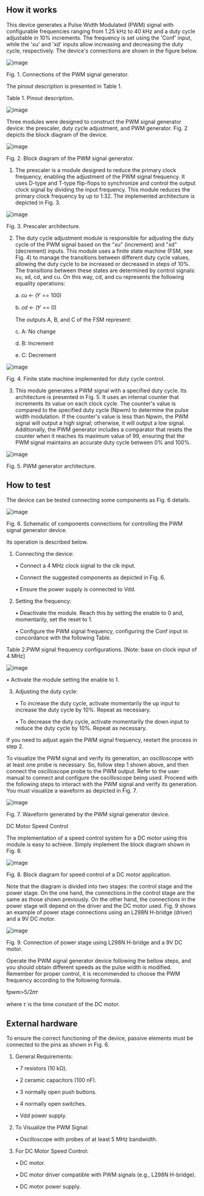 <!---

This file is used to generate your project datasheet. Please fill in the information below and delete any unused
sections.

You can also include images in this folder and reference them in the markdown. Each image must be less than
512 kb in size, and the combined size of all images must be less than 1 MB.
-->

## How it works

This device generates a Pulse Width Modulated (PWM) signal with configurable frequencies ranging from 1.25 kHz to 40 kHz and a duty cycle adjustable in 10% increments. The frequency is set using the 'Conf' input, while the 'xu' and 'xd' inputs allow increasing and decreasing the duty cycle, respectively. The device's connections are shown in the figure below.

![image](https://github.com/user-attachments/assets/f2834080-5e74-4364-98dc-6939c1e2f59b)



Fig. 1. Connections of the PWM signal generator.

The pinout description is presented in Table 1.

Table 1. Pinout description.

![image](https://github.com/user-attachments/assets/69108114-bd06-4ca4-b10a-eae84fffdcbf)

Three modules were designed to construct the PWM signal generator device: the prescaler, duty cycle adjustment, and PWM generator. Fig. 2 depicts the block diagram of the device.

![image](https://github.com/user-attachments/assets/78aacb57-b77c-4e7f-93a3-065c228d31ce)

Fig. 2. Block diagram of the PWM signal generator.

1. The prescaler is a module designed to reduce the primary clock frequency, enabling the adjustment of the PWM signal frequency. It uses D-type and T-type flip-flops to synchronize and control the output clock signal by dividing the input frequency. This module reduces the primary clock frequency by up to 1:32. The implemented architecture is depicted in Fig. 3.

![image](https://github.com/user-attachments/assets/5e4226dd-8cf4-40fe-81ae-ecfc83dade8b)


   Fig. 3. Prescaler architecture.

2.	The duty cycle adjustment module is responsible for adjusting the duty cycle of the PWM signal based on the "xu" (increment) and "xd" (decrement) inputs. This module uses a finite state machine (FSM, see Fig. 4) to manage the transitions between different duty cycle values, allowing the duty cycle to be increased or decreased in steps of 10%. The transitions between these states are determined by control signals: xu, xd, cd, and cu. On this way, cd, and cu represents the following equality operations:

     a.	𝑐𝑢 ← (𝑌 == 100)
  
     b.	𝑐𝑑 ← (𝑌 == 0)
  
     The outputs A, B, and C of the FSM represent:

       c.	A: No change
  
       d.	B: Increment
  
       e.	C: Decrement

![image](https://github.com/user-attachments/assets/b5500939-deb7-4e87-8c24-559818ac05ab)

Fig. 4. Finite state machine implemented for duty cycle control.

3. This module generates a PWM signal with a specified duty cycle. Its architecture is presented in Fig. 5. It uses an internal counter that increments its value on each clock cycle. The counter's value is compared to the specified duty cycle (Npwm) to determine the pulse width modulation. If the counter's value is less than Npwm, the PWM signal will output a high signal; otherwise, it will output a low signal. Additionally, the PWM generator includes a comparator that resets the counter when it reaches its maximum value of 99, ensuring that the PWM signal maintains an accurate duty cycle between 0% and 100%.

![image](https://github.com/user-attachments/assets/234849f5-f3e5-4583-8dac-3d5ba0325753)

Fig. 5. PWM generator architecture.

## How to test
The device can be tested connecting some components as Fig. 6 details.

![image](https://github.com/user-attachments/assets/fba5aea2-2590-47b5-adf1-b47484e50a70)


Fig. 6. Schematic of components connections for controlling the PWM signal generator device.

Its operation is described below.

1. Connecting the device:

      • Connect a 4 MHz clock signal to the clk input.

      • Connect the suggested components as depicted in Fig. 6.

      • Ensure the power supply is connected to Vdd.

2. Setting the frequency:
   
      • Deactivate the module. Reach this by setting the enable to 0 and, momentarily, set the reset to 1.

      • Configure the PWM signal frequency, configuring the Conf input in concordance with the following Table.

Table 2.PWM signal frequency configurations. [Note: base on clock input of 4 MHz]

![image](https://github.com/user-attachments/assets/7eb4912c-1326-4ddc-92dd-d2b6e3053884)

   • Activate the module setting the enable to 1.

3. Adjusting the duty cycle:
   
      • To increase the duty cycle, activate momentarily the up input to increase the duty cycle by 10%. Repeat as necessary.

      • To decrease the duty cycle, activate momentarily the down input to reduce the duty cycle by 10%. Repeat as necessary.

If you need to adjust again the PWM signal frequency, restart the process in step 2.

To visualize the PWM signal and verify its generation, an oscilloscope with at least one probe is necessary. So, follow step 1 shown above, and then connect the oscilloscope probe to the PWM output. Refer to the user manual to connect and configure the oscilloscope being used. Proceed with the following steps to interact with the PWM signal and verify its generation. You must visualize a waveform as depicted in Fig. 7.

![image](https://github.com/user-attachments/assets/bb7c6704-5cca-4622-9275-5c69d70fea98)

Fig. 7. Waveform generated by the PWM signal generator device.

DC Motor Speed Control

The implementation of a speed control system for a DC motor using this module is easy to achieve. Simply implement the block diagram shown in Fig. 8.

![image](https://github.com/user-attachments/assets/06864b50-c709-4644-90e0-6d0950da4054)

Fig. 8. Block diagram for speed control of a DC motor application.

Note that the diagram is divided into two stages: the control stage and the power stage. On the one hand, the connections in the control stage are the same as those shown previously. On the other hand, the connections in the power stage will depend on the driver and the DC motor used. Fig. 9 shows an example of power stage connections using an L298N H-bridge (driver) and a 9V DC motor.

![image](https://github.com/user-attachments/assets/fa230b06-1905-485f-b879-9ba9c34a1b01)

Fig. 9. Connection of power stage using L298N H-bridge and a 9V DC motor.

Operate the PWM signal generator device following the bellow steps, and you should obtain different speeds as the pulse width is modified. Remember for proper control, it is recommended to choose the PWM frequency according to the following formula.

fpwm>5/2𝜋𝜏

where 𝜏 is the time constant of the DC motor.

## External hardware
To ensure the correct functioning of the device, passive elements must be connected to the pins as shown in Fig. 6.

1. General Requirements: 

      • 7 resistors (10 kΩ).
   
      • 2 ceramic capacitors (100 nF).
   
      • 3 normally open push buttons.
   
      • 4 normally open switches.
   
      • Vdd power supply.

2. To Visualize the PWM Signal:

      • Oscilloscope with probes of at least 5 MHz bandwidth.

3. For DC Motor Speed Control:

      • DC motor.

      • DC motor driver compatible with PWM signals (e.g., L298N H-bridge).

      • DC motor power supply.





